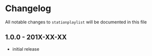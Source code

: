 # Changelog

All notable changes to `stationplaylist` will be documented in this file

## 1.0.0 - 201X-XX-XX

- initial release
